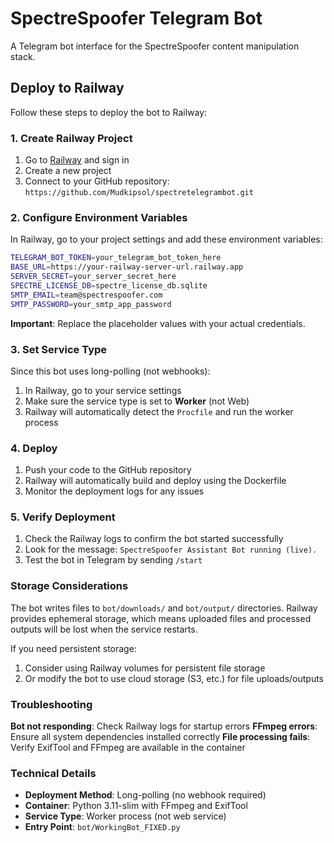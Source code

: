 # SpectreSpoofer Telegram Bot

A Telegram bot interface for the SpectreSpoofer content manipulation stack.

## Deploy to Railway

Follow these steps to deploy the bot to Railway:

### 1. Create Railway Project

1. Go to [Railway](https://railway.app) and sign in
2. Create a new project
3. Connect to your GitHub repository: `https://github.com/Mudkipsol/spectretelegrambot.git`

### 2. Configure Environment Variables

In Railway, go to your project settings and add these environment variables:

```bash
TELEGRAM_BOT_TOKEN=your_telegram_bot_token_here
BASE_URL=https://your-railway-server-url.railway.app  
SERVER_SECRET=your_server_secret_here
SPECTRE_LICENSE_DB=spectre_license_db.sqlite
SMTP_EMAIL=team@spectrespoofer.com
SMTP_PASSWORD=your_smtp_app_password
```

**Important**: Replace the placeholder values with your actual credentials.

### 3. Set Service Type

Since this bot uses long-polling (not webhooks):

1. In Railway, go to your service settings
2. Make sure the service type is set to **Worker** (not Web)
3. Railway will automatically detect the `Procfile` and run the worker process

### 4. Deploy

1. Push your code to the GitHub repository
2. Railway will automatically build and deploy using the Dockerfile
3. Monitor the deployment logs for any issues

### 5. Verify Deployment

1. Check the Railway logs to confirm the bot started successfully
2. Look for the message: `SpectreSpoofer Assistant Bot running (live).`
3. Test the bot in Telegram by sending `/start`

### Storage Considerations

The bot writes files to `bot/downloads/` and `bot/output/` directories. Railway provides ephemeral storage, which means uploaded files and processed outputs will be lost when the service restarts.

If you need persistent storage:
1. Consider using Railway volumes for persistent file storage
2. Or modify the bot to use cloud storage (S3, etc.) for file uploads/outputs

### Troubleshooting

**Bot not responding**: Check Railway logs for startup errors
**FFmpeg errors**: Ensure all system dependencies installed correctly
**File processing fails**: Verify ExifTool and FFmpeg are available in the container

### Technical Details

- **Deployment Method**: Long-polling (no webhook required)
- **Container**: Python 3.11-slim with FFmpeg and ExifTool
- **Service Type**: Worker process (not web service)
- **Entry Point**: `bot/WorkingBot_FIXED.py`
